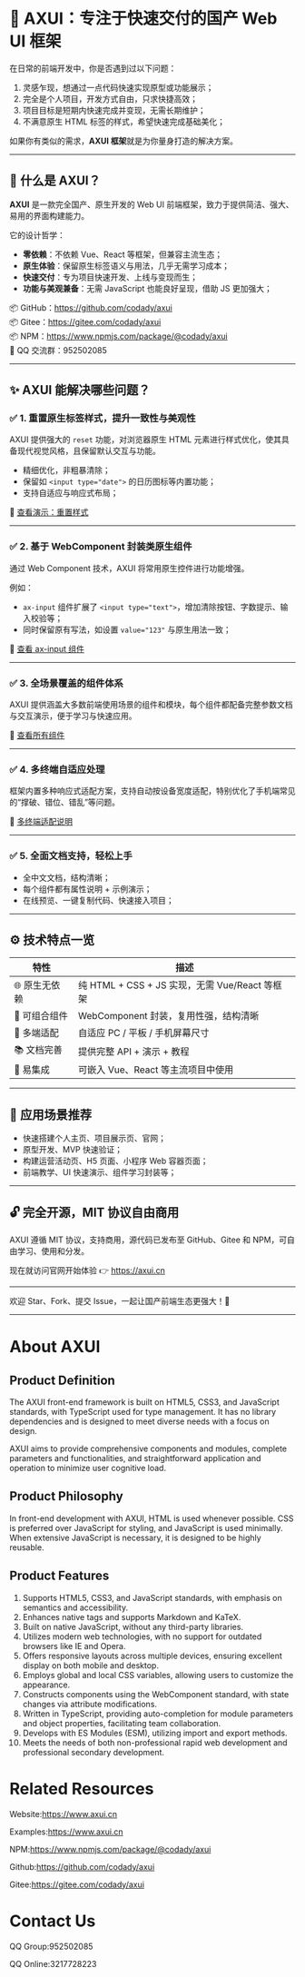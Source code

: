 # 🚀 AXUI：专注于快速交付的国产 Web UI 框架

在日常的前端开发中，你是否遇到过以下问题：

1. 灵感乍现，想通过一点代码快速实现原型或功能展示；
2. 完全是个人项目，开发方式自由，只求快捷高效；
3. 项目目标是短期内快速完成并变现，无需长期维护；
4. 不满意原生 HTML 标签的样式，希望快速完成基础美化；

如果你有类似的需求，**AXUI 框架**就是为你量身打造的解决方案。

---

## 🔷 什么是 AXUI？

**AXUI** 是一款完全国产、原生开发的 Web UI 前端框架，致力于提供简洁、强大、易用的界面构建能力。

它的设计哲学：

- **零依赖**：不依赖 Vue、React 等框架，但兼容主流生态；
- **原生体验**：保留原生标签语义与用法，几乎无需学习成本；
- **快速交付**：专为项目快速开发、上线与变现而生；
- **功能与美观兼备**：无需 JavaScript 也能良好呈现，借助 JS 更加强大；

📦 GitHub：https://github.com/codady/axui  
📦 Gitee：https://gitee.com/codady/axui  
📦 NPM：https://www.npmjs.com/package/@codady/axui  
💬 QQ 交流群：952502085

---

## ✨ AXUI 能解决哪些问题？

### ✅ 1. 重置原生标签样式，提升一致性与美观性

AXUI 提供强大的 `reset` 功能，对浏览器原生 HTML 元素进行样式优化，使其具备现代视觉风格，且保留默认交互与功能。

- 精细优化，非粗暴清除；
- 保留如 `<input type="date">` 的日历图标等内置功能；
- 支持自适应与响应式布局；

🔗 [查看演示：重置样式](https://axui.cn/v3/native/96.php)

---

### ✅ 2. 基于 WebComponent 封装类原生组件

通过 Web Component 技术，AXUI 将常用原生控件进行功能增强。

例如：

- `ax-input` 组件扩展了 `<input type="text">`，增加清除按钮、字数提示、输入校验等；
- 同时保留原有写法，如设置 `value="123"` 与原生用法一致；

🔗 [查看 ax-input 组件](https://axui.cn/v3/components/126.php)

---

### ✅ 3. 全场景覆盖的组件体系

AXUI 提供涵盖大多数前端使用场景的组件和模块，每个组件都配备完整参数文档与交互演示，便于学习与快速应用。

🔗 [查看所有组件](https://axui.cn/v3/components/)

---

### ✅ 4. 多终端自适应处理

框架内置多种响应式适配方案，支持自动按设备宽度适配，特别优化了手机端常见的“撑破、错位、错乱”等问题。

🔗 [多终端适配说明](https://axui.cn/v3/start/112.php)

---

### ✅ 5. 全面文档支持，轻松上手

- 全中文文档，结构清晰；
- 每个组件都有属性说明 + 示例演示；
- 在线预览、一键复制代码、快速接入项目；

---

## ⚙ 技术特点一览

| 特性 | 描述 |
|------|------|
| 🌐 原生无依赖 | 纯 HTML + CSS + JS 实现，无需 Vue/React 等框架 |
| 🧩 可组合组件 | WebComponent 封装，复用性强，结构清晰 |
| 📱 多端适配 | 自适应 PC / 平板 / 手机屏幕尺寸 |
| 📚 文档完善 | 提供完整 API + 演示 + 教程 |
| 🔄 易集成 | 可嵌入 Vue、React 等主流项目中使用 |

---

## 🎯 应用场景推荐

- 快速搭建个人主页、项目展示页、官网；
- 原型开发、MVP 快速验证；
- 构建运营活动页、H5 页面、小程序 Web 容器页面；
- 前端教学、UI 快速演示、组件学习封装等；

---

## 🔓 完全开源，MIT 协议自由商用

AXUI 遵循 MIT 协议，支持商用，源代码已发布至 GitHub、Gitee 和 NPM，可自由学习、使用和分发。

现在就访问官网开始体验 👉 https://axui.cn

---

欢迎 Star、Fork、提交 Issue，一起让国产前端生态更强大！🚀

---

# About AXUI

## Product Definition

The AXUI front-end framework is built on HTML5, CSS3, and JavaScript standards, with TypeScript used for type management. It has no library dependencies and is designed to meet diverse needs with a focus on design.

AXUI aims to provide comprehensive components and modules, complete parameters and functionalities, and straightforward application and operation to minimize user cognitive load.


## Product Philosophy

In front-end development with AXUI, HTML is used whenever possible. CSS is preferred over JavaScript for styling, and JavaScript is used minimally. When extensive JavaScript is necessary, it is designed to be highly reusable.


## Product Features

1. Supports HTML5, CSS3, and JavaScript standards, with emphasis on semantics and accessibility.
2. Enhances native tags and supports Markdown and KaTeX.
3. Built on native JavaScript, without any third-party libraries.
4. Utilizes modern web technologies, with no support for outdated browsers like IE and Opera.
5. Offers responsive layouts across multiple devices, ensuring excellent display on both mobile and desktop.
6. Employs global and local CSS variables, allowing users to customize the appearance.
7. Constructs components using the WebComponent standard, with state changes via attribute modifications.
8. Written in TypeScript, providing auto-completion for module parameters and object properties, facilitating team collaboration.
9. Develops with ES Modules (ESM), utilizing import and export methods.
10. Meets the needs of both non-professional rapid web development and professional secondary development.


# Related Resources

Website:https://www.axui.cn

Examples:https://www.axui.cn

NPM:https://www.npmjs.com/package/@codady/axui

Github:https://github.com/codady/axui

Gitee:https://gitee.com/codady/axui


# Contact Us

QQ Group:952502085

QQ Online:3217728223
